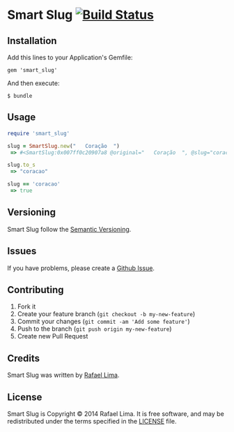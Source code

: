 # Smart Slug [![Build Status](https://travis-ci.org/rafaelp/smart_slug.png?v=1)](https://travis-ci.org/rafaelp/smart_slug)

## Installation

Add this lines to your Application's Gemfile:

    gem 'smart_slug'

And then execute:

    $ bundle

## Usage

```ruby
require 'smart_slug'

slug = SmartSlug.new("   Coração  ")
 => #<SmartSlug:0x007ff0c20907a8 @original="   Coração  ", @slug="coracao">

slug.to_s
 => "coracao"

slug == 'coracao'
 => true
```

## Versioning

Smart Slug follow the [Semantic Versioning](http://semver.org/).

## Issues

If you have problems, please create a [Github Issue](https://github.com/rafaelp/smart_slug/issues).

## Contributing

1. Fork it
2. Create your feature branch (`git checkout -b my-new-feature`)
3. Commit your changes (`git commit -am 'Add some feature'`)
4. Push to the branch (`git push origin my-new-feature`)
5. Create new Pull Request

## Credits

Smart Slug was written by [Rafael Lima](http://rafael.adm.br).

## License

Smart Slug is Copyright © 2014 Rafael Lima. It is free software, and may be redistributed under the terms specified in the [LICENSE](https://github.com/rafaelp/smart_slug/blob/master/LICENSE) file.